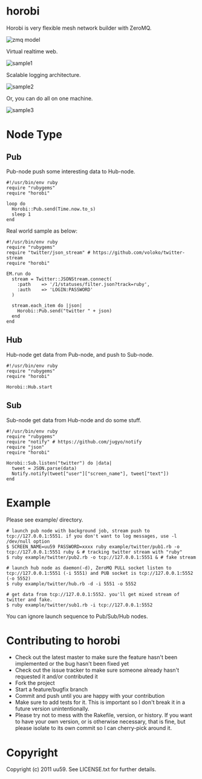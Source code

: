 # horobi

Horobi is very flexible mesh network builder with ZeroMQ.

![zmq model](http://uu59.github.com/horobi/horobi-zmq.png) 

Virtual realtime web.

![sample1](http://uu59.github.com/horobi/horobi-sample.png) 

Scalable logging architecture.

![sample2](http://uu59.github.com/horobi/horobi-sample2.png) 

Or, you can do all on one machine.

![sample3](http://uu59.github.com/horobi/horobi-sample3.png) 

# Node Type


## Pub

Pub-node push some interesting data to Hub-node.

    #!/usr/bin/env ruby
    require "rubygems"
    require "horobi"

    loop do
      Horobi::Pub.send(Time.now.to_s)
      sleep 1
    end

Real world sample as below:

    #!/usr/bin/env ruby
    require "rubygems"
    require "twitter/json_stream" # https://github.com/voloko/twitter-stream
    require "horobi"

    EM.run do
      stream = Twitter::JSONStream.connect(
        :path    => '/1/statuses/filter.json?track=ruby',
        :auth    => 'LOGIN:PASSWORD'
      )

      stream.each_item do |json|
        Horobi::Pub.send("twitter " + json)
      end
    end

## Hub

Hub-node get data from Pub-node, and push to Sub-node.

    #!/usr/bin/env ruby
    require "rubygems"
    require "horobi"

    Horobi::Hub.start

## Sub

Sub-node get data from Hub-node and do some stuff.

    #!/usr/bin/env ruby
    require "rubygems"
    require "notify" # https://github.com/jugyo/notify
    require "json"
    require "horobi"

    Horobi::Sub.listen("twitter") do |data|
      tweet = JSON.parse(data)
      Notify.notify(tweet["user"]["screen_name"], tweet["text"])
    end

# Example

Please see example/ directory.

    # launch pub node with background job, stream push to tcp://127.0.0.1:5551. if you don't want to log messages, use -l /dev/null option
    $ SCREEN_NAME=uu59 PASSWORD=xxxx ruby example/twitter/pub1.rb -o tcp://127.0.0.1:5551 ruby & # tracking twitter stream with "ruby"
    $ ruby example/twitter/pub2.rb -o tcp://127.0.0.1:5551 & # fake stream

    # launch hub node as daemon(-d), ZeroMQ PULL socket listen to tcp://127.0.0.1:5551 (-i 5551) and PUB socket is tcp://127.0.0.1:5552 (-o 5552)
    $ ruby example/twitter/hub.rb -d -i 5551 -o 5552

    # get data from tcp://127.0.0.1:5552. you'll get mixed stream of twitter and fake.
    $ ruby example/twitter/sub1.rb -i tcp://127.0.0.1:5552

You can ignore launch sequence to Pub/Sub/Hub nodes.

# Contributing to horobi
 
* Check out the latest master to make sure the feature hasn't been implemented or the bug hasn't been fixed yet
* Check out the issue tracker to make sure someone already hasn't requested it and/or contributed it
* Fork the project
* Start a feature/bugfix branch
* Commit and push until you are happy with your contribution
* Make sure to add tests for it. This is important so I don't break it in a future version unintentionally.
* Please try not to mess with the Rakefile, version, or history. If you want to have your own version, or is otherwise necessary, that is fine, but please isolate to its own commit so I can cherry-pick around it.

# Copyright

Copyright (c) 2011 uu59. See LICENSE.txt for
further details.

